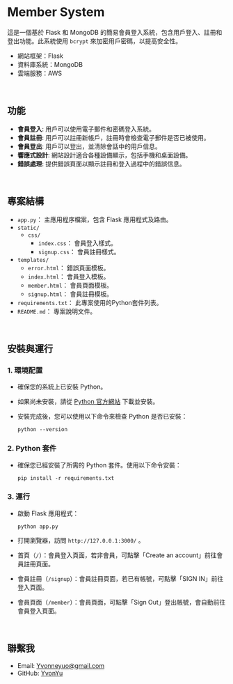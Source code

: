 # Member System

這是一個基於 Flask 和 MongoDB 的簡易會員登入系統，包含用戶登入、註冊和登出功能。此系統使用 `bcrypt` 來加密用戶密碼，以提高安全性。

- 網站框架：Flask
- 資料庫系統：MongoDB
- 雲端服務：AWS

<br>

## 功能

- **會員登入**: 用戶可以使用電子郵件和密碼登入系統。
- **會員註冊**: 用戶可以註冊新帳戶，註冊時會檢查電子郵件是否已被使用。
- **會員登出**: 用戶可以登出，並清除會話中的用戶信息。
- **響應式設計**: 網站設計適合各種設備顯示，包括手機和桌面設備。
- **錯誤處理**: 提供錯誤頁面以顯示註冊和登入過程中的錯誤信息。

<br>

## 專案結構
- `app.py`： 主應用程序檔案，包含 Flask 應用程式及路由。
- `static/`
  - `css/`
    - `index.css`： 會員登入樣式。
    - `signup.css`： 會員註冊樣式。
- `templates/`
  - `error.html`： 錯誤頁面模板。
  - `index.html`： 會員登入模板。
  - `member.html`： 會員頁面模板。
  - `signup.html`： 會員註冊模板。
- `requirements.txt`： 此專案使用的Python套件列表。
- `README.md`： 專案說明文件。

<br>

## 安裝與運行

### 1. 環境配置

 - 確保您的系統上已安裝 Python。
 - 如果尚未安裝，請從 [Python 官方網站](https://www.python.org/downloads/) 下載並安裝。

 - 安裝完成後，您可以使用以下命令來檢查 Python 是否已安裝：
    ```
    python --version
    ```

### 2. Python 套件

 - 確保您已經安裝了所需的 Python 套件。使用以下命令安裝：

    ```
    pip install -r requirements.txt
    ```

### 3. 運行

 - 啟動 Flask 應用程式：
    ```
    python app.py
    ```
 - 打開瀏覽器，訪問 `http://127.0.0.1:3000/` 。
 
 - 首頁（`/`）：會員登入頁面，若非會員，可點擊「Create an account」前往會員註冊頁面。
 - 會員註冊（`/signup`）：會員註冊頁面，若已有帳號，可點擊「SIGN IN」前往登入頁面。
 - 會員頁面（`/member`）：會員頁面，可點擊「Sign Out」登出帳號，會自動前往會員登入頁面。

<br>

## 聯繫我

- Email: Yvonneyuo@gmail.com
- GitHub: [YvonYu](https://github.com/YvonYu)
